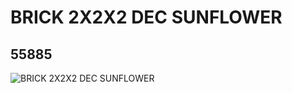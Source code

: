 # BRICK 2X2X2 DEC SUNFLOWER
## 55885
![BRICK 2X2X2 DEC SUNFLOWER](https://lc-www-live-s.legocdn.com/media/bricks/5/2/4293074.jpg)